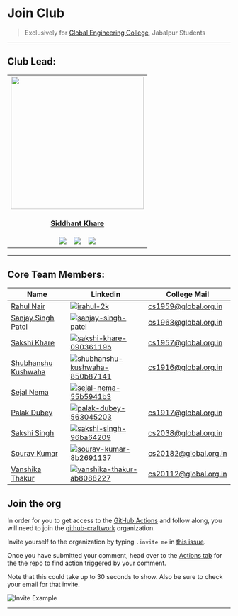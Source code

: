 # Join Club

> Exclusively for [Global Engineering College](https://www.globalengineeringcollege.com/), Jabalpur Students

---

## Club Lead:

<table>
<tr>
<td align="center"><a href="https://github.com/Siddhant-K-code"><img src="https://github.com/Siddhant-K-code.png" width=300px height=300px /></a></br> <h4 style="color:red;"><a href="https://github.com/Siddhant-K-code">Siddhant Khare</a></h4>
<a href="https://www.linkedin.com/in/siddhantkhare24//"><img src="https://img.shields.io/badge/linkedin-%230077B5.svg?style=for-the-badge&logo=linkedin&logoColor=white" ></a>
   &nbsp;&nbsp;
 <a href="https://twitter.com/Siddhant_K_code"><img src="https://img.shields.io/badge/Siddhant_K_code-%231DA1F2.svg?style=for-the-badge&logo=Twitter&logoColor=white" ></a>
   &nbsp;&nbsp;
   <a href="mailto:Siddhantkhare2694@gmail.com"><img src="https://img.shields.io/badge/Gmail-D14836?style=for-the-badge&logo=gmail&logoColor=white"></a>
</td>
</tr>
</table>
   
   
----

## Core Team Members:

| Name                                                        | Linkedin                                                                                                                                                                                              | College Mail                                                 |
| ----------------------------------------------------------- | ----------------------------------------------------------------------------------------------------------------------------------------------------------------------------------------------------- | ------------------------------------------------------------ |
| [Rahul Nair](https://github.com/HatGuy68)                   | [![irahul-2k](https://img.shields.io/badge/linkedin-%230077B5.svg?style=for-the-badge&logo=linkedin&logoColor=white)](https://www.linkedin.com/in/irahul-2k/)                                         | [cs1959@global.org.in](mailto:cs1959@global.org.in)          |
| [Sanjay Singh Patel](https://github.com/sanjay-singh-patel) | [![sanjay-singh-patel](https://img.shields.io/badge/linkedin-%230077B5.svg?style=for-the-badge&logo=linkedin&logoColor=white)](https://www.linkedin.com/in/sanjay-singh-patel/)                       | [cs1963@global.org.in](mailto:cs1963@global.org.in)          |
| [Sakshi Khare](https://github.com/SakshiKhare7)             | [![sakshi-khare-09036119b](https://img.shields.io/badge/linkedin-%230077B5.svg?style=for-the-badge&logo=linkedin&logoColor=white)](https://www.linkedin.com/in/sakshi-khare-09036119b/)               | [cs1957@global.org.in](mailto:cs1957@global.org.in)          |
| [Shubhanshu Kushwaha](https://github.com/Shubhanshu-1507)   | [![shubhanshu-kushwaha-850b87141](https://img.shields.io/badge/linkedin-%230077B5.svg?style=for-the-badge&logo=linkedin&logoColor=white)](https://www.linkedin.com/in/shubhanshu-kushwaha-850b87141/) | [cs1916@global.org.in](mailto:cs1916@global.org.in)          |
| [Sejal Nema](https://github.com/sejalnema27)                | [![sejal-nema-55b5941b3](https://img.shields.io/badge/linkedin-%230077B5.svg?style=for-the-badge&logo=linkedin&logoColor=white)](https://www.linkedin.com/in/sejal-nema-55b5941b3/)                   | <!-- [cs1957@global.org.in](mailto:cs1957@global.org.in) --> |
| [Palak Dubey](https://github.com/pal-web)                   | [![palak-dubey-563045203](https://img.shields.io/badge/linkedin-%230077B5.svg?style=for-the-badge&logo=linkedin&logoColor=white)](https://www.linkedin.com/in/palak-dubey-563045203/)                 | [cs1917@global.org.in](mailto:cs1917@global.org.in)          |
|[Sakshi Singh](https://github.com/Sakshi58)                | [![sakshi-singh-96ba64209](https://img.shields.io/badge/linkedin-%230077B5.svg?style=for-the-badge&logo=linkedin&logoColor=white)](https://www.linkedin.com/in/sakshi-singh-96ba64209/)               | [cs2038@global.org.in](mailto:cs2038@global.org.in)        |
|[Sourav Kumar](https://github.com/Sourav8243)              | [![sourav-kumar-8b2691137](https://img.shields.io/badge/linkedin-%230077B5.svg?style=for-the-badge&logo=linkedin&logoColor=white)](https://www.linkedin.com/in/sourav-kumar-8b2691137/)                | [cs20182@global.org.in](mailto:cs20182@global.org.in)       |
|[Vanshika Thakur](https://github.com/Vanshika0930)         | [![vanshika-thakur-ab8088227](https://img.shields.io/badge/linkedin-%230077B5.svg?style=for-the-badge&logo=linkedin&logoColor=white)](https://www.linkedin.com/in/vanshika-thakur-ab8088227/)             | [cs20112@global.org.in](mailto:cs20112@global.org.in)       |
## Join the org

In order for you to get access to the [GitHub Actions](https://github.com/features/actions) and follow along, you will need to join the [github-craftwork](https://github.com/gncsgi) organization.

Invite yourself to the organization by typing `.invite me` in [this issue](https://github.com/gncsgi/Join-Club/issues/45).

Once you have submitted your comment, head over to the [Actions tab](https://github.com/gncsgi/Join-Club/actions?workflow=Invite+a+contributor) for the the repo to find action triggered by your comment.

Note that this could take up to 30 seconds to show. Also be sure to check your email for that invite.

![Invite Example](https://user-images.githubusercontent.com/55068936/145666613-e6f969b8-85f1-4646-a24c-e42367de5d3d.png)


---
